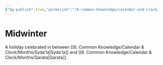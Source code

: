 ```yaml
---
{"dg-publish":true,"permalink":"/6-common-knowledge/calendar-and-clock/holidays/midwinter/"}
---
```


# Midwinter

A holiday celebrated in between [[6. Common Knowledge/Calendar & Clock/Months/Syda'la\|Syda'la]] and [[6. Common Knowledge/Calendar & Clock/Months/Qarata\|Qarata]].

